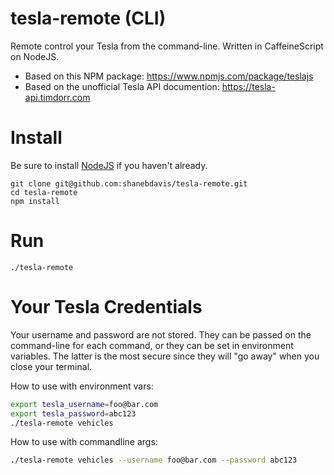 # tesla-remote (CLI)

Remote control your Tesla from the command-line. Written in CaffeineScript on NodeJS.

- Based on this NPM package: https://www.npmjs.com/package/teslajs
- Based on the unofficial Tesla API documention: https://tesla-api.timdorr.com

# Install

Be sure to install [NodeJS](https://nodejs.org/en/download/) if you haven't already.

```
git clone git@github.com:shanebdavis/tesla-remote.git
cd tesla-remote
npm install
```

# Run

```
./tesla-remote
```

# Your Tesla Credentials

Your username and password are not stored. They can be passed on the command-line for each command, or they can be set in environment variables. The latter is the most secure since they will "go away" when you close your terminal.

How to use with environment vars:

```bash
export tesla_username=foo@bar.com
export tesla_password=abc123
./tesla-remote vehicles
```

How to use with commandline args:

```bash
./tesla-remote vehicles --username foo@bar.com --password abc123
```
